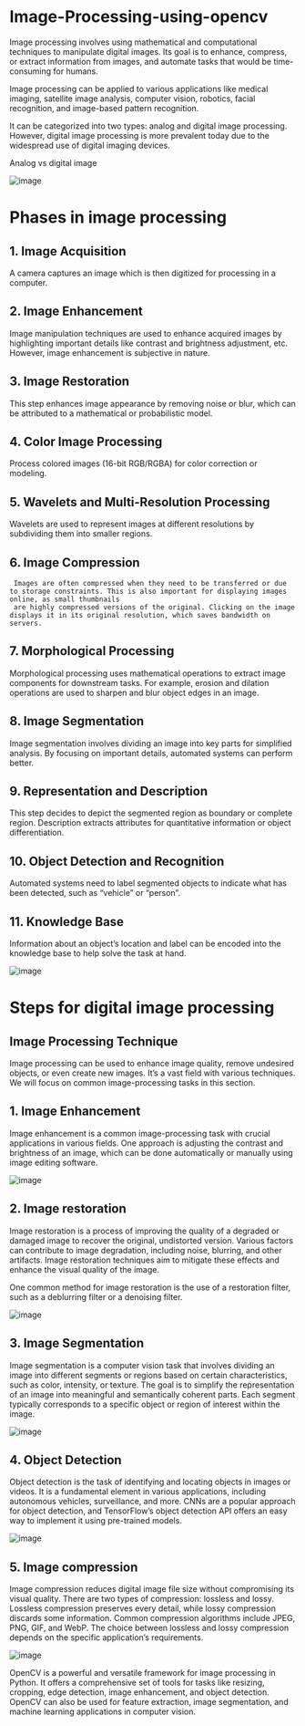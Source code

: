  # Image-Processing-using-opencv
Image processing involves using mathematical and computational techniques to manipulate digital images. Its goal is to enhance, compress, or extract information from images, and automate tasks that would be time-consuming for humans.

Image processing can be applied to various applications like medical imaging, satellite image analysis, computer vision, robotics, facial recognition, and image-based pattern recognition.

It can be categorized into two types: analog and digital image processing. However, digital image processing is more prevalent today due to the widespread use of digital imaging devices.

Analog vs digital image


   ![image](https://github.com/Rajani1-tech/Image-Processing-using-opencv/assets/83020452/b28294c5-4b82-44dc-bb68-3f9fc1e753b1)


 # Phases in image processing

 ## 1. Image Acquisition
   
  A camera captures an image which is then digitized for processing in a computer.

 ## 2. Image Enhancement
   
  Image manipulation techniques are used to enhance acquired images by highlighting important details like contrast and brightness adjustment, etc. However, image 
  enhancement is subjective in nature.

 ## 3. Image Restoration
   
  This step enhances image appearance by removing noise or blur, which can be attributed to a mathematical or probabilistic model.

 ## 4. Color Image Processing
   
  Process colored images (16-bit RGB/RGBA) for color correction or modeling.

 ## 5. Wavelets and Multi-Resolution Processing
    
   Wavelets are used to represent images at different resolutions by subdividing them into smaller regions.

 ## 6. Image Compression
    
     Images are often compressed when they need to be transferred or due to storage constraints. This is also important for displaying images online, as small thumbnails 
     are highly compressed versions of the original. Clicking on the image displays it in its original resolution, which saves bandwidth on servers.

 ## 7. Morphological Processing
    
   Morphological processing uses mathematical operations to extract image components for downstream tasks. For example, erosion and dilation operations are used to sharpen 
  and blur object edges in an image.

 ## 8. Image Segmentation
    
Image segmentation involves dividing an image into key parts for simplified analysis. By focusing on important details, automated systems can perform better.

 ## 9. Representation and Description
    
This step decides to depict the segmented region as boundary or complete region. Description extracts attributes for quantitative information or object differentiation.

 ##  10. Object Detection and Recognition
    
 Automated systems need to label segmented objects to indicate what has been detected, such as “vehicle” or “person”.

 ## 11. Knowledge Base
    
  Information about an object’s location and label can be encoded into the knowledge base to help solve the task at hand.

![image](https://github.com/Rajani1-tech/Image-Processing-using-opencv/assets/83020452/f9890635-c4cf-439e-872d-315d9691ab41)


 # Steps for digital image processing

## Image Processing Technique

Image processing can be used to enhance image quality, remove undesired objects, or even create new images. It’s a vast field with various techniques. We will focus on common image-processing tasks in this section.

 ## 1. Image Enhancement
Image enhancement is a common image-processing task with crucial applications in various fields. One approach is adjusting the contrast and brightness of an image, which can be done automatically or manually using image editing software.


![image](https://github.com/Rajani1-tech/Image-Processing-using-opencv/assets/83020452/fb9fd150-3580-498a-a440-020411a16478)


 ## 2. Image restoration
Image restoration is a process of improving the quality of a degraded or damaged image to recover the original, undistorted version. Various factors can contribute to image degradation, including noise, blurring, and other artifacts. Image restoration techniques aim to mitigate these effects and enhance the visual quality of the image.

One common method for image restoration is the use of a restoration filter, such as a deblurring filter or a denoising filter.


![image](https://github.com/Rajani1-tech/Image-Processing-using-opencv/assets/83020452/70097d05-a07a-4030-b9d3-b29dcf163af4)


## 3. Image Segmentation
Image segmentation is a computer vision task that involves dividing an image into different segments or regions based on certain characteristics, such as color, intensity, or texture. The goal is to simplify the representation of an image into meaningful and semantically coherent parts. Each segment typically corresponds to a specific object or region of interest within the image.

![image](https://github.com/Rajani1-tech/Image-Processing-using-opencv/assets/83020452/3fa5a513-f9e9-4780-8700-ad5097b4ab9e)


## 4. Object Detection
Object detection is the task of identifying and locating objects in images or videos. It is a fundamental element in various applications, including autonomous vehicles, surveillance, and more. CNNs are a popular approach for object detection, and TensorFlow’s object detection API offers an easy way to implement it using pre-trained models.


![image](https://github.com/Rajani1-tech/Image-Processing-using-opencv/assets/83020452/8172c305-d222-431a-b1f6-86f555c0f7f2)


## 5. Image compression
Image compression reduces digital image file size without compromising its visual quality. There are two types of compression: lossless and lossy. Lossless compression preserves every detail, while lossy compression discards some information. Common compression algorithms include JPEG, PNG, GIF, and WebP. The choice between lossless and lossy compression depends on the specific application’s requirements.


![image](https://github.com/Rajani1-tech/Image-Processing-using-opencv/assets/83020452/449bc64e-7175-4d73-bc4d-76de6ff2332a)



OpenCV is a powerful and versatile framework for image processing in Python. It offers a comprehensive set of tools for tasks like resizing, cropping, edge detection, image enhancement, and object detection. OpenCV can also be used for feature extraction, image segmentation, and machine learning applications in computer vision.
